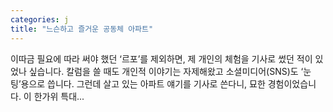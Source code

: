 ```yaml
---
categories: j
title: "느슨하고 즐거운 공동체 아파트"
---
```


				
		
			
				
					
					
						
						
						
					
					
				
				
			
			
			
이따금 필요에 따라 써야 했던 ‘르포’를 제외하면, 제 개인의 체험을 기사로 썼던 적이 있었나 싶습니다. 칼럼을 쓸 때도 개인적 이야기는 자제해왔고 소셜미디어(SNS)도 ‘눈팅’용으로 씁니다. 그런데 살고 있는 아파트 얘기를 기사로 쓴다니, 묘한 경험이었습니다. 이 한가위 특대...		
			